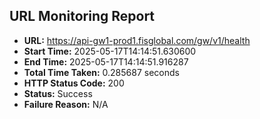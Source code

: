 ## URL Monitoring Report

- **URL:** https://api-gw1-prod1.fisglobal.com/gw/v1/health
- **Start Time:** 2025-05-17T14:14:51.630600
- **End Time:** 2025-05-17T14:14:51.916287
- **Total Time Taken:** 0.285687 seconds
- **HTTP Status Code:** 200
- **Status:** Success
- **Failure Reason:** N/A
